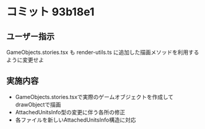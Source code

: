 # コミット 93b18e1

## ユーザー指示

GameObjects.stories.tsx も render-utils.ts に追加した描画メソッドを利用するように変更せよ

## 実施内容

- GameObjects.stories.tsxで実際のゲームオブジェクトを作成してdrawObjectで描画
- AttachedUnitsInfo型の変更に伴う各所の修正
- 各ファイルを新しいAttachedUnitsInfo構造に対応
